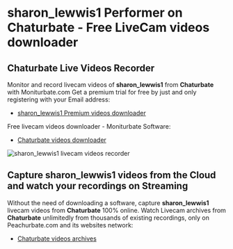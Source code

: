 # sharon_lewwis1 Performer on Chaturbate - Free LiveCam videos downloader

## Chaturbate Live Videos Recorder

Monitor and record livecam videos of **sharon_lewwis1** from **Chaturbate** with Moniturbate.com
Get a premium trial for free by just and only registering with your Email address:
* [sharon_lewwis1 Premium videos downloader](https://moniturbate.com/request-demo-licence-key.html)

Free livecam videos downloader - Moniturbate Software:
* [Chaturbate videos downloader](https://moniturbate.com/moniturbate-download-software.html)

![sharon_lewwis1 livecam videos recorder](https://peachurnet.com/templates/moniturbate-software.png)


## Capture sharon_lewwis1 videos from the Cloud and watch your recordings on Streaming

Without the need of downloading a software, capture **sharon_lewwis1** livecam videos from **Chaturbate** 100% online.
Watch Livecam archives from **Chaturbate** unlimitedly from thousands of existing recordings, only on Peachurbate.com and its websites network:
* [Chaturbate videos archives](https://peachurnet.com/)